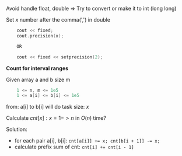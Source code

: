 Avoid handle float, double
=> Try to convert or make it to int (long long)

Set $x$ number after the comma(',') in double
```C++
    cout << fixed;
    cout.precision(x);

    OR

    cout << fixed << setprecision(2);
```

**Count for interval ranges**

Given array a and b size m
```C++
    1 <= n, m <= 1e5 
    1 <= a[i] <= b[i] <= 1e5 
```
from: a[i] to b[i] will do task size: $x$

Calculate $cnt[x]: x = 1 -> n$ in $O(n)$ time?

Solution:
- for each pair a[i], b[i]: ```cnt[a[i]] += x; cnt[b[i + 1]] -= x;```
- calculate prefix sum of cnt: ```cnt[i] += cnt[i - 1]```



